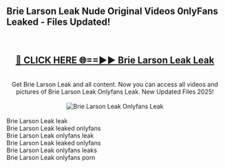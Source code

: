 <h2>Brie Larson Leak Nude Original Videos 0nlyFans Leaked - Files Updated! </h2>
<br>
<div align="center">
<h2><a href="https://213.232.235.80/live/video.php?q=brie-larson-leak" rel="nofollow">🔴 CLICK HERE 🌐==►► Brie Larson Leak Leak</a></h2>
<br>
Get Brie Larson Leak and all content. Now you can access all videos and pictures of Brie Larson Leak Onlyfans Leak. New Updated Files 2025!
<br>
<br>
<a href="https://213.232.235.80/live/video.php?q=brie-larson-leak" rel="nofollow" data-target="animated-image.originalLink"><img src="https://i.imgur.com/1EjSzPs.png" alt="Brie Larson Leak Onlyfans Leak" style="max-width: 100%; display: inline-block;" data-target="animated-image.originalImage"></a>
</div>
<br>
Brie Larson Leak leak<br>
Brie Larson Leak leaked onlyfans<br>
Brie Larson Leak onlyfans leak<br>
Brie Larson Leak leaked onlyfans<br>
Brie Larson Leak onlyfans leaks<br>
Brie Larson Leak onlyfans porn
